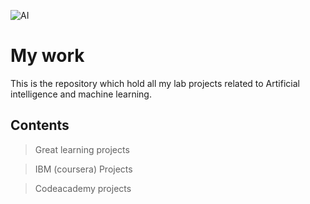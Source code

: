 ![AI](https://gallant-dijkstra-175383.netlify.app/images/backgrounds/cta-background.gif)
# My work
This is the repository which hold all my lab projects related to Artificial intelligence and machine learning.

## Contents
> Great learning projects

>IBM (coursera) Projects

> Codeacademy projects

